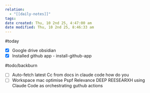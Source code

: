```yaml
---
relation:
  - "[[daily-notes]]"
tags:
date created: Thu, 10 2nd 25, 4:47:00 am
date modified: Thu, 10 2nd 25, 8:46:33 am
---
```

#today
- [x] Google drive obsidian
- [x] Installed github app - install-github-app

#todo/backburn

- [ ] Auto-fetch latest Cc from docs in claude code
how do you
- [ ] Workspace mac optimise
Pspf Relevance
DEEP REESEARXH using Claude Code as orchestrating guthub actions
